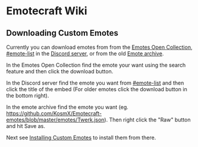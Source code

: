 # Emotecraft Wiki

## Downloading Custom Emotes

Currently you can download emotes from from the [Emotes Open Collection](https://emotes.kosmx.dev/), [#emote-list](https://discord.com/invite/CNnyrqvD2H) in the [Discord server](https://discord.com/invite/38e348fxVS), or from the old [Emote archive](https://github.com/KosmX/Emotecraft-emotes).

In the Emotes Open Collection find the emote your want using the search feature and then click the download button.

In the Discord server find the emote you want from [#emote-list](https://discord.com/invite/CNnyrqvD2H) and then click the title of the embed (For older emotes click the download button in the bottom right).

In the emote archive find the emote you want (eg. <https://github.com/KosmX/Emotecraft-emotes/blob/master/emotes/Twerk.json>). Then right click the "Raw" button and hit Save as.

Next see [Installing Custom Emotes](%install-emotes) to install them from there.
